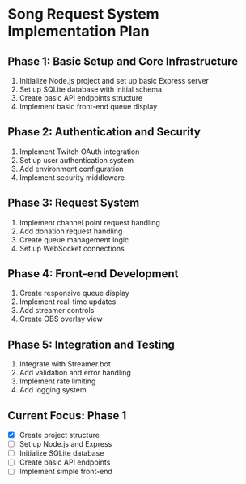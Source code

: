 # Song Request System Implementation Plan

## Phase 1: Basic Setup and Core Infrastructure
1. Initialize Node.js project and set up basic Express server
2. Set up SQLite database with initial schema
3. Create basic API endpoints structure
4. Implement basic front-end queue display

## Phase 2: Authentication and Security
1. Implement Twitch OAuth integration
2. Set up user authentication system
3. Add environment configuration
4. Implement security middleware

## Phase 3: Request System
1. Implement channel point request handling
2. Add donation request handling
3. Create queue management logic
4. Set up WebSocket connections

## Phase 4: Front-end Development
1. Create responsive queue display
2. Implement real-time updates
3. Add streamer controls
4. Create OBS overlay view

## Phase 5: Integration and Testing
1. Integrate with Streamer.bot
2. Add validation and error handling
3. Implement rate limiting
4. Add logging system

## Current Focus: Phase 1
- [x] Create project structure
- [ ] Set up Node.js and Express
- [ ] Initialize SQLite database
- [ ] Create basic API endpoints
- [ ] Implement simple front-end 